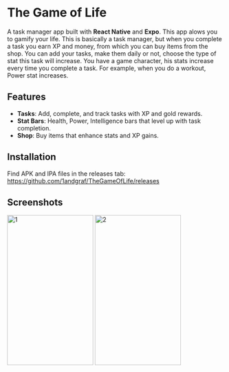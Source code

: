 # The Game of Life

A task manager app built with **React Native** and **Expo**.
This app alows you to gamify your life. 
This is basically a task manager, but when you complete a task you earn XP and money, from which you can buy items from the shop.
You can add your tasks, make them daily or not, choose the type of stat this task will increase.
You have a game character, his stats increase every time you complete a task.
For example, when you do a workout, Power stat increases.

## Features

- **Tasks**: Add, complete, and track tasks with XP and gold rewards.
- **Stat Bars**: Health, Power, Intelligence bars that level up with task completion.
- **Shop**: Buy items that enhance stats and XP gains.

## Installation

Find APK and IPA files in the releases tab:
https://github.com/1andgraf/TheGameOfLife/releases

## Screenshots

<img width="200" height="350" alt="1" src="https://github.com/user-attachments/assets/9b73d93d-0acc-4b4a-9f9d-df5f01825103" />
<img width="200" height="350" alt="2" src="https://github.com/user-attachments/assets/39ad7344-ab16-4780-a6b8-bfdfd849af2b" />

